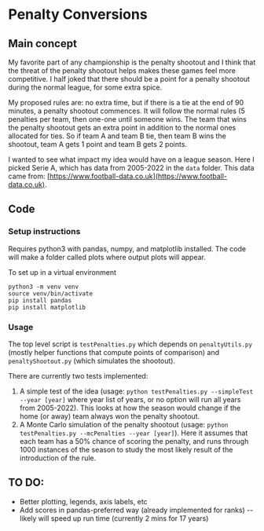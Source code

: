 # Penalty Conversions

## Main concept

My favorite part of any championship is the penalty shootout and I think that the threat of the penalty shootout helps makes these games feel more competitive. I half joked that there should be a point for a penalty shootout during the normal league, for some extra spice. 

My proposed rules are: no extra time, but if there is a tie at the end of 90 minutes, a penalty shootout commences. It will follow the normal rules (5 penalties per team, then one-one until someone wins. The team that wins the penalty shootout gets an extra point in addition to the normal ones allocated for ties. So if team A and team B tie, then team B wins the shootout, team A gets 1 point and team B gets 2 points. 

I wanted to see what impact my idea would have on a league season. Here I picked Serie A, which has data from 2005-2022 in the `data` folder. This data came from: [https://www.football-data.co.uk](https://www.football-data.co.uk).  

## Code 

### Setup instructions

Requires python3 with pandas, numpy, and matplotlib installed.
The code will make a folder called plots where output plots will appear. 

To set up in a virtual environment
```
python3 -m venv venv
source venv/bin/activate
pip install pandas
pip install matplotlib
```

### Usage

The top level script is `testPenalties.py` which depends on `penaltyUtils.py` (mostly helper functions that compute points of comparison) and `penaltyShootout.py` (which simulates the shootout). 

There are currently two tests implemented:
1. A simple test of the idea (usage: `python testPenalties.py --simpleTest --year [year]` where year list of years, or no option will run all years from 2005-2022). This looks at how the season would change if the home (or away) team always won the penalty shootout.
2. A Monte Carlo simulation of the penalty shootout (usage: `python testPenalties.py --mcPenalties --year [year]`). Here it assumes that each team has a 50% chance of scoring the penalty, and runs through 1000 instances of the season to study the most likely result of the introduction of the rule. 

## TO DO:

- Better plotting, legends, axis labels, etc
- Add scores in pandas-preferred way (already implemented for ranks) -- likely will speed up run time (currently 2 mins for 17 years)


